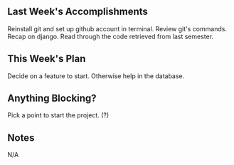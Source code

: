 ## Last Week's Accomplishments
Reinstall git and set up github account in terminal. Review git's commands.
Recap on django.
Read through the code retrieved from last semester.

## This Week's Plan
Decide on a feature to start. Otherwise help in the database. 

## Anything Blocking?
Pick a point to start the project. (?)

## Notes
N/A
